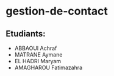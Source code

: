 # gestion-de-contact
## Etudiants:
- ABBAOUI Achraf
- MATRANE Aymane
- EL HADRI Maryam
- AMAGHAROU Fatimazahra
